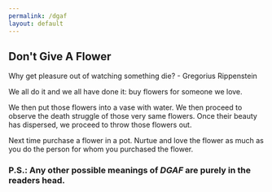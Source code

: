 ```yaml
---
permalink: /dgaf
layout: default
---
```


## Don't Give A Flower

<span class="quote">Why get pleasure out of watching something die?</span>
<span class="quote_signature">- Gregorius Rippenstein</span>

We all do it and we all have done it: buy flowers for someone we love.

We then put those flowers into a vase with water. We then proceed to observe the death struggle of those very same flowers. Once their beauty has dispersed, we proceed to throw those flowers out.

Next time purchase a flower in a pot. Nurtue and love the flower as much as you do the person for whom you purchased the flower.

### P.S.: Any other possible meanings of *DGAF* are purely in the readers head.
